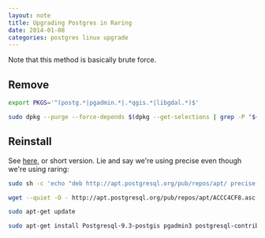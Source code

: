 ```yaml
---
layout: note
title: Upgrading Postgres in Raring
date: 2014-01-08
categories: postgres linux upgrade
---
```


Note that this method is basically brute force.

## Remove

```bash
export PKGS='^(postg.*|pgadmin.*|.*qgis.*|libgdal.*)$'

sudo dpkg --purge --force-depends $(dpkg --get-selections | grep -P "${PKGS}"  | awk '{print $1}')
```

## Reinstall

See [here](http://trac.osgeo.org/postgis/wiki/UsersWikiPostGIS21UbuntuPGSQL93Apt), or short version. Lie and say we're using precise even though we're using raring:

```bash
sudo sh -c 'echo "deb http://apt.postgresql.org/pub/repos/apt/ precise-pgdg main" >> /etc/apt/sources.list'

wget --quiet -O - http://apt.postgresql.org/pub/repos/apt/ACCC4CF8.asc | sudo apt-key add -

sudo apt-get update

sudo apt-get install Postgresql-9.3-postgis pgadmin3 postgresql-contrib
```
